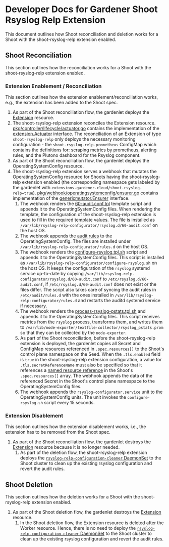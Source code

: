 # Developer Docs for Gardener Shoot Rsyslog Relp Extension

This document outlines how Shoot reconciliation and deletion works for a Shoot with the shoot-rsyslog-relp extension enabled.

## Shoot Reconciliation

This section outlines how the reconciliation works for a Shoot with the shoot-rsyslog-relp extension enabled.

### Extension Enablement / Reconciliation

This section outlines how the extension enablement/reconciliation works, e.g., the extension has been added to the Shoot spec.

1. As part of the Shoot reconciliation flow, the gardenlet deploys the [Extension](https://github.com/gardener/gardener/blob/v1.82.0/docs/extensions/extension.md) resource.
1. The shoot-rsyslog-relp extension reconciles the Extension resource. [pkg/controller/lifecycle/actuator.go](../../pkg/controller/lifecycle/actuator.go) contains the implementation of the [extension.Actuator](https://github.com/gardener/gardener/blob/v1.82.0/extensions/pkg/controller/extension/actuator.go) interface. The reconciliation of an Extension of type `shoot-rsyslog-relp` only deploys the necessary monitoring configuration - the `shoot-rsyslog-relp-prometheus` ConfigMap which contains the definitions for: scraping metrics by prometheus, alerting rules, and the Plutono dashboard for the Rsyslog component.
1. As part of the Shoot reconciliation flow, the gardenlet deploys the OperatingSystemConfig resource.
1. The shoot-rsyslog-relp extension serves a webhook that mutates the OperatingSystemConfig resource for Shoots having the shoot-rsyslog-relp extension enabled (the corresponding namespace gets labeled by the gardenlet with `extensions.gardener.cloud/shoot-rsyslog-relp=true`). [pkg/webhook/operatingsystemconfig/ensurer.go](../../pkg/webhook/operatingsystemconfig/ensurer.go) contains implementation of the [genericmutator.Ensurer](https://github.com/gardener/gardener/blob/v1.82.0/extensions/pkg/webhook/controlplane/genericmutator/mutator.go) interface.
    1. The webhook renders the [60-audit.conf.tpl](../../pkg/webhook/operatingsystemconfig/resources/templates/scripts/configure-rsyslog.tpl.sh) template script and appends it to the OperatingSystemConfig files. When rendering the template, the configuration of the shoot-rsyslog-relp extension is used to fill in the required template values. The file is installed as `/var/lib/rsyslog-relp-configurator/rsyslog.d/60-audit.conf` on the host OS.
    1. The webhook appends the [audit rules](../../pkg/webhook/operatingsystemconfig/resources/auditrules/) to the OperatingSystemConfig. The files are installed under `/var/lib/rsyslog-relp-configurator/rules.d` on the host OS.
    1. The webhook renders the [configure-rsyslog.tpl.sh](../../pkg/webhook/operatingsystemconfig/resources/templates/scripts/configure-rsyslog.tpl.sh) script and appends it to the OperatingSystemConfig files. This script is installed as `/var/lib/rsyslog-relp-configurator/configure-rsyslog.sh` on the host OS. It keeps the configuration of the `rsyslog` systemd service up-to-date by copying `/var/lib/rsyslog-relp-configurator/rsyslog.d/60-audit.conf` to `/etc/rsyslog.d/60-audit.conf`, if `/etc/rsyslog.d/60-audit.conf` does not exist or the files differ. The script also takes care of syncing the audit rules in `/etc/audit/rules.d` with the ones installed in `/var/lib/rsyslog-relp-configurator/rules.d` and restarts the auditd systemd service if necessary.
    1. The webhook renders the [process-rsyslog-pstats.tpl.sh](../../pkg/webhook/operatingsystemconfig/resources/templates/scripts/process-rsyslog-pstats.tpl.sh) and appends it to the OperatingSystemConfig files. This script receives metrics from the `rsyslog` process, transforms them, and writes them to `/var/lib/node-exporter/textfile-collector/rsyslog_pstats.prom` so that they can be collected by the `node-exporter`.
    1. As part of the Shoot reconciliation, before the shoot-rsyslog-relp extension is deployed, the gardenlet copies all Secret and ConfigMap resources referenced in `.spec.resources[]` to the Shoot's control plane namespace on the Seed.
    When the `.tls.enabled` field is `true` in the shoot-rsyslog-relp extension configuration, a value for `.tls.secretReferenceName` must also be specified so that it references a [named resource reference](https://github.com/gardener/gardener/blob/v1.82.0/pkg/apis/core/v1beta1/types_shoot.go#L487) in the Shoot's `.spec.resources[]` array.
    The webhook appends the data of the referenced Secret in the Shoot's control plane namespace to the OperatingSystemConfig files.
    1. The webhook appends the `rsyslog-configurator.service` unit to the OperatingSystemConfig units. The unit invokes the `configure-rsyslog.sh` script every 15 seconds.

### Extension Disablement

This section outlines how the extension disablement works, i.e., the extension has to be removed from the Shoot spec.

1. As part of the Shoot reconciliation flow, the gardenlet destroys the [Extension](https://github.com/gardener/gardener/blob/v1.82.0/docs/extensions/extension.md) resource because it is no longer needed.
   1. As part of the deletion flow, the shoot-rsyslog-relp extension deploys the [`rsyslog-relp-configuration-cleaner` DaemonSet](../../pkg/component/rsyslogrelpconfigcleaner/rsyslog_relp_config_cleaner.go) to the Shoot cluster to clean up the existing rsyslog configuration and revert the audit rules.

## Shoot Deletion

This section outlines how the deletion works for a Shoot with the shoot-rsyslog-relp extension enabled.

1. As part of the Shoot deletion flow, the gardenlet destroys the [Extension](https://github.com/gardener/gardener/blob/v1.82.0/docs/extensions/extension.md) resource.
   1. In the Shoot deletion flow, the Extension resource is deleted after the Worker resource. Hence, there is no need to deploy the [`rsyslog-relp-configuration-cleaner` DaemonSet](../../pkg/component/rsyslogrelpconfigcleaner/rsyslog_relp_config_cleaner.go) to the Shoot cluster to clean up the existing rsyslog configuration and revert the audit rules.